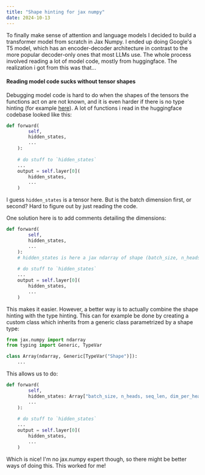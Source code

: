 ```yaml
---
title: "Shape hinting for jax numpy"
date: 2024-10-13
---
```


To finally make sense of attention and language models I decided to build a transformer model from scratch in Jax Numpy. I ended up doing Google's T5 model, which has an encoder-decoder architecture in contrast to the more popular decoder-only ones that most LLMs use. The whole process involved reading a lot of model code, mostly from huggingface. The realization i got from this was that...


#### Reading model code sucks without tensor shapes

Debugging model code is hard to do when the shapes of the tensors the functions act on are not known, and it is even harder if there is no type hinting (for example [here](https://github.com/huggingface/transformers/blob/e4ea19b958c89d61e42461fac6ac8441787121f8/src/transformers/models/t5/modeling_t5.py#L659)). A lot of functions i read in the huggingface codebase looked like this:

```python
def forward(
        self,
        hidden_states,
        ...
    ):
    
    # do stuff to `hidden_states`
    ...
    output = self.layer[0](
        hidden_states,
        ...
    )
```

I guess `hidden_states` is a tensor here. But is the batch dimension first, or second? Hard to figure out by just reading the code.

One solution here is to add comments detailing the dimensions:

```python
def forward(
        self,
        hidden_states,
        ...
    ):
    # hidden_states is here a jax ndarray of shape (batch_size, n_heads, seq_len, dim_per_head)
    
    # do stuff to `hidden_states`
    ...
    output = self.layer[0](
        hidden_states,
        ...
    )
```

This makes it easier. However, a better way is to actually combine the shape hinting with the type hinting. This can for example be done by creating a custom class which inherits from a generic class parametrized by a shape type:

```python
from jax.numpy import ndarray
from typing import Generic, TypeVar

class Array(ndarray, Generic[TypeVar("Shape")]):
    ...
```

This allows us to do:

```python
def forward(
        self,
        hidden_states: Array["batch_size, n_heads, seq_len, dim_per_head"],
        ...
    ):
    
    # do stuff to `hidden_states`
    ...
    output = self.layer[0](
        hidden_states,
        ...
    )
```

Which is nice! I'm no jax.numpy expert though, so there might be better ways of doing this. This worked for me!